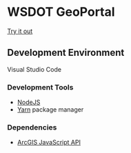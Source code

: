 WSDOT GeoPortal
===============

[Try it out](https://wsdot-gis.github.io/GeoPortal/)

Development Environment
-----------------------

Visual Studio Code

### Development Tools ###

* [NodeJS](https://nodejs.org/)
* [Yarn] package manager

### Dependencies ###

* [ArcGIS JavaScript API]

[ArcGIS JavaScript API]:https://developers.arcgis.com/javascript/
[nodejs]:https://nodejs.org/
[yarn]:https://yarnpkg.com/
